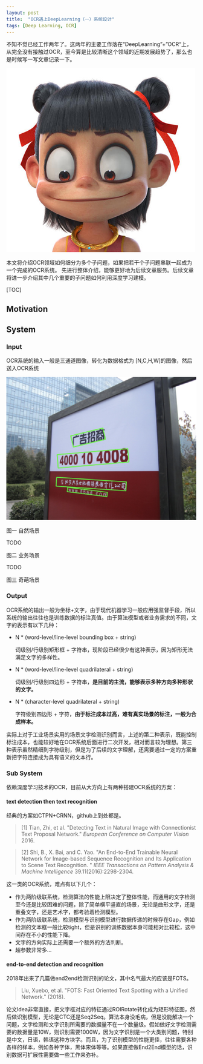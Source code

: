 ```yaml
---
layout: post
title:  "OCR遇上DeepLearning（一）系统设计"
tags: [Deep Learning, OCR]
---
```




不知不觉已经工作两年了。这两年的主要工作落在“DeepLearning”+”OCR“上，从完全没有接触过OCR，至今算是比较清晰这个领域的近期发展趋势了，那么也是时候写一写文章记录一下。

![zha3](images/zha3.jpg)



本文将介绍OCR领域如何细分为多个子问题，如果把若干个子问题串联一起成为一个完成的OCR系统。
先进行整体介绍，能够更好地为后续文章服务。后续文章将进一步介绍其中几个重要的子问题如何利用深度学习建模。



[TOC]

## Motivation

### 



## System

### Input

OCR系统的输入一般是三通道图像，转化为数据格式为 [N,C,H,W]的图像，然后送入OCR系统

![](images/2019-7-14-im1.png)

图一 自然场景

TODO

图二 业务场景

TODO

图三 奇葩场景

### Output

OCR系统的输出一般为坐标+文字，由于现代机器学习一般应用强监督手段，所以系统的输出往往也是训练数据的标注真值。由于算法模型或者业务需求的不同，文字的表示有以下几种：

* N * (word-level/line-level bounding box + string)

  词级别/行级别矩形框 + 字符串，现阶段已经很少有这种表示，因为矩形无法满足文字的多样性。

* N * (word-level/line-level quadrilateral + string)

  词级别/行级别四边形 + 字符串，**是目前的主流，能够表示多种方向多种形状的文字。**

* N * (character-level quadrilateral + string)

  字符级别四边形 + 字符，**由于标注成本过高，难有真实场景的标注，一般为合成样本。**



实际上对于工业场景实用的场景文字检测识别而言，上述的第二种表示，既能控制标注成本，也能较好地在OCR系统后面进行二次开发，相对而言较为理想。第三种表示虽然精细到字符级别，但是为了后续的文字理解，还需要通过一定的方案重新把字符连接成为具有语义的文本行。

### Sub System

依赖深度学习技术的OCR，目前从大方向上有两种搭建OCR系统的方案：



#### text detection then text recognition

经典的方案如CTPN+CRNN，github上到处都是。

> [1] Tian, Zhi, et al. "Detecting Text in Natural Image with Connectionist Text Proposal Network." *European Conference on Computer Vision* 2016.

> [2] Shi, B., X. Bai, and C. Yao. "An End-to-End Trainable Neural Network for Image-based Sequence Recognition and Its Application to Scene Text Recognition. " *IEEE Transactions on Pattern Analysis & Machine Intelligence* 39.11(2016):2298-2304.

这一类的OCR系统，难点有以下几个：

* 作为两阶级联系统，检测算法的性能上限决定了整体性能，而通用的文字检测至今还是比较困难的问题，除了简单横平竖直的场景，无论是曲形文字，还是重叠文字，还是艺术字，都考验着检测模型。
* 作为两阶级联系统，检测模型与识别模型进行数据传递的时候存在Gap，例如检测的文本框一般比较tight，但是识别的训练数据本身可能相对比较松，这中间存在不小的性能下降。
* 文字的方向实际上还需要一个额外的方法判断。
* 超参数非常多...

#### end-to-end detection and recognition

2018年出来了几篇做end2end检测识别的论文，其中名气最大的应该是FOTS。

> Liu, Xuebo, et al. "FOTS: Fast Oriented Text Spotting with a Unified Network." (2018).

论文Idea非常直接，把文字框对应的特征通过ROIRotate转化成为矩形特征图，然后做识别模型，无论是CTC还是Seq2Seq。算法本身没毛病，但是没能解决一个问题，文字检测和文字识别所需要的数据量不在一个数量级。假如做好文字检测需要的数据量是10W，则识别需要1000W，因为文字识别是一个大类别问题，特别是中文，日语，韩语这种方块字。而且，为了识别模型的性能更佳，往往需要各种各样的样本，例如各种字体，黑体宋体等等。如果直接做End2End模型的话，识别数据可扩展性需要做一些工作来弥补。


